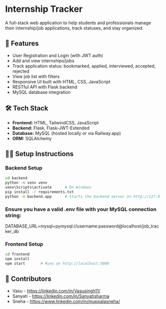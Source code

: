 # Internship Tracker

A full-stack web application to help students and professionals manage their internship/job applications, track statuses, and stay organized.

## 🚀 Features

- User Registration and Login (with JWT auth)
- Add and view internships/jobs
- Track application status: bookmarked, applied, interviewed, accepted, rejected
- View job list with filters
- Responsive UI built with HTML, CSS, JavaScript
- RESTful API with Flask backend
- MySQL database integration

## 🛠️ Tech Stack

- **Frontend:** HTML, TailwindCSS, JavaScript
- **Backend:** Flask, Flask-JWT-Extended
- **Database:** MySQL (hosted locally or via Railway.app)
- **ORM:** SQLAlchemy

## 🧑‍💻 Setup Instructions

### Backend Setup

```bash
cd backend
python -m venv venv
venv\Scripts\activate      # On Windows
pip install -r requirements.txt
python -m backend.app      # Starts the backend server on http://127.0.0.1:5000
```
### Ensure you have a valid .env file with your MySQL connection string: 
DATABASE_URL=mysql+pymysql://username:password@localhost/job_tracker_db

### Frontend Setup
```bash
cd frontend
npm install
npm start       # Runs on http://localhost:5000
```
## 🤝 Contributors
- Vasu - https://linkedin.com/in/Vasusingh11/
- Sanyati - https://linkedin.com/in/Sanyatisharma
- Sneha - https://www.linkedin.com/in/muppalasneha/
